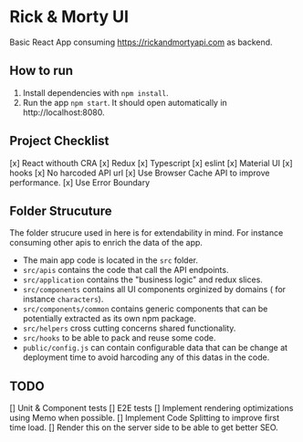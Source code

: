 # Rick & Morty UI

Basic React App consuming https://rickandmortyapi.com as backend.

## How to run

1. Install dependencies with `npm install`.
2. Run the app `npm start`. It should open automatically in http://localhost:8080.

## Project Checklist

[x] React withouth CRA
[x] Redux
[x] Typescript
[x] eslint
[x] Material UI
[x] hooks
[x] No harcoded API url
[x] Use Browser Cache API to improve performance.
[x] Use Error Boundary

## Folder Strucuture

The folder strucure used in here is for extendability in mind. For instance consuming other apis to enrich the data of the app.

- The main app code is located in the `src` folder.
- `src/apis` contains the code that call the API endpoints.
- `src/application` contains the "business logic" and redux slices.
- `src/components` contains all UI components orginized by domains ( for instance `characters`).
- `src/components/common` contains generic components that can be potentially extracted as its own npm package.
- `src/helpers` cross cutting concerns shared functionality.
- `src/hooks` to be able to pack and reuse some code.
- `public/config.js` can contain configurable data that can be change at deployment time to avoid harcoding any of this datas in the code.

## TODO

[] Unit & Component tests
[] E2E tests
[] Implement rendering optimizations using Memo when possible.
[] Implement Code Splitting to improve first time load.
[] Render this on the server side to be able to get better SEO.
